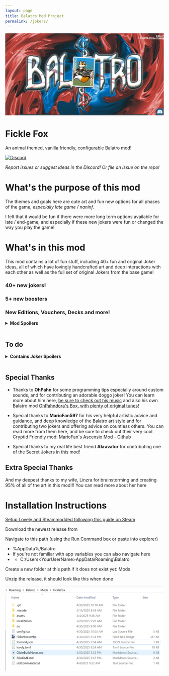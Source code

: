```yaml
---
layout: page
title: Balatro Mod Project
permalink: /jokers/
---
```


![](FickleFox.webp)

# Fickle Fox

An animal themed, vanilla friendly, configurable Balatro mod!

[
![Discord](https://img.shields.io/badge/Discord-%235865F2.svg?style=for-the-badge&logo=discord&logoColor=white)](https://discord.com/channels/1116389027176787968/1343279563563597854)

*Report issues or suggest ideas in the Discord!  Or file an issue on the repo!*



What's the purpose of this mod
====================
The themes and goals here are cute art and fun new options for all phases of the game, *especially late game / naninf*.  

I felt that it would be fun if there were more long term options available for late / end-game, and especially if these new jokers were fun or changed the way you play the game!


What's in this mod
====================
This mod contains a lot of fun stuff, including 40+ fun and original Joker ideas, all of which have lovingly handcrafted art and deep interactions with each other as well as the full set of original Jokers from the base game!  

### 40+ new jokers!
### 5+ new boosters
### New Editions, Vouchers, Decks and more!

<details>
    <summary><b>Mod Spoilers</b></summary>
    ![](jokerSample.webp)

    * Golden Repeater - a golden retriever!  Has a chance to repeat gold cards and sometimes make a copy of them!
    * Lucky Repeater - an irish setter,  Has a chance to repeat lucky cards and sometimes make a copy of them!
    * Pear Pair - a pair of birds.  gains in strength when you play multiple cards at a time, like pairs, two pairs or more
    * Fickle Fox - a fox with a stolen bag of money - fickley applies gold seals to your cards
    * Benevolance - a fox deity (love this design) - applies additional boons to your Gold Sealed cards when they are held in hand
    * A Kuma - a loveable bear with a strange connection to the number 10
    * ?????? - goes even further beyond
    * Hachiko - a dog on the subway - interacts with played 8's and 5's, like Walkie Talkie
    * Sun and Moon - a Hemmingway's Cat and Ninetailed Fox - interacts with played 9's and 6's, like Hachiko
    * Felicette - the first cat in space! Try it for yourself
    * Sonar Bat - helps you discover information about unplayed cards in your deck
    * Bandit Loach - a cute little loach fish - steals your money but sometimes upgrades your played hand
    * Holowing Owl - a holographic owl - is always enhanced and interacts nicely with enhanced cards
    * Death of Rats - every x hands, will 'kill' a played High Card.  Gains in power when allowed to trim the deck.  Resets if other than a high card is played
    * Tacocat - a cat taco - rewards played palindromes

</details><br>

## To do
<details>
    <summary><b>Contains Joker Spoilers</b></summary>
    * Fix Creeper, it should explode    
    * Add progression - unlock system!    
    * Caffeine is a great option for a retrigger joker, it's chemical compound is C8H10N4O2 so it would retrigger 
        10, 8, 4 and 2's

</details><br>

## Special Thanks

* Thanks to **OhPahn** for some programming tips especially around custom sounds, and for contributing an adorable doggo joker!  You can learn more about him here, [be sure to check out his music](https://linktr.ee/ohpahn) and also his own Balatro mod [OhPahndora's Box, with plenty of original tunes!](https://github.com/ohpahn/opandoras-box) 

* Special thanks to **MarioFan597** for his very helpful artistic advice and guidance, and deep knowledge of the Balatro art style and for contributing two jokers and offering advice on countless others.  You can read more from them here, and be sure to check out their very cool Cryptid Friendly mod: [MarioFan's Ascensio Mod - Github](https://github.com/MarioFan597/Ascensio)

* Special thanks to my real life best friend **Akravator** for contributing one of the Secret Jokers in this mod!

## Extra Special Thanks

And my deepest thanks to my wife, Linzra for brainstorming and creating 95% of all of the art in this mod!!! You can read more about her here

Installation Instructions
==========================

[Setup Lovely and Steammodded following this guide on Steam](https://steamcommunity.com/sharedfiles/filedetails/?id=3400691352)

Download the newest release from <x>

Navigate to this path (using the Run Command box or paste into explorer)

* %AppData%/Balatro
* If you're not familiar with app variables you can also navigate here
* * C:\Users\<YourUserName>AppData\Roaming\Balatro

Create a new folder at this path if it does not exist yet:
 Mods

Unzip the release, it should look like this when done

![](sampleDir.png)
